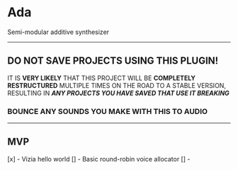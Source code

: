 # Ada
Semi-modular additive synthesizer

---
## DO NOT SAVE PROJECTS USING THIS PLUGIN!
IT IS **VERY LIKELY** THAT THIS PROJECT WILL BE **COMPLETELY RESTRUCTURED** MULTIPLE TIMES ON THE ROAD TO A STABLE VERSION, RESULTING IN ***ANY PROJECTS YOU HAVE SAVED THAT USE IT BREAKING***
### BOUNCE ANY SOUNDS YOU MAKE WITH THIS TO AUDIO
---

## MVP
[x] - Vizia hello world
[] - Basic round-robin voice allocator
[] - 